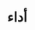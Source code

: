 ﻿---
title: أداء
type: docs
weight: 20
url: /ar/nodejs-java/performance/
keywords: nodejs, excel, api, performanc
description: كيفية تحسين أداء Aspose.Cells لـ Node.js عبر Java
---
